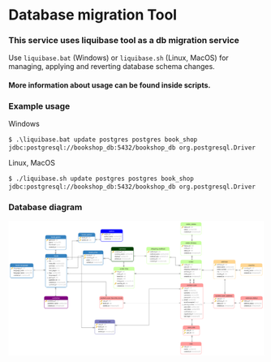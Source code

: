 # Database migration Tool

### This service uses liquibase tool as a db migration service

Use ```liquibase.bat``` (Windows) or ```liquibase.sh``` (Linux, MacOS) 
for managing, applying and reverting database schema changes.

#### More information about usage can be found inside scripts.

### Example usage

Windows
```
$ .\liquibase.bat update postgres postgres book_shop jdbc:postgresql://bookshop_db:5432/bookshop_db org.postgresql.Driver
```

Linux, MacOS
```
$ ./liquibase.sh update postgres postgres book_shop jdbc:postgresql://bookshop_db:5432/bookshop_db org.postgresql.Driver
```

### Database diagram
![Database diagram](./bookshop_db-physical-diagram.png)
